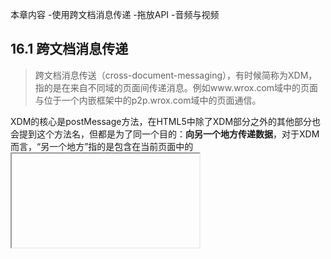 本章内容
  -使用跨文档消息传递
  -拖放API
  -音频与视频

## 16.1 跨文档消息传递

> 跨文档消息传送（cross-document-messaging），有时候简称为XDM，指的是在来自不同域的页面间传递消息。例如www.wrox.com域中的页面与位于一个内嵌框架中的p2p.wrox.com域中的页面通信。

XDM的核心是postMessage方法，在HTML5中除了XDM部分之外的其他部分也会提到这个方法名，但都是为了同一个目的：**向另一个地方传递数据**，对于XDM而言，“另一个地方”指的是包含在当前页面中的<iframe>或者由当前页面弹出的窗口

postMessage方法接收两个参数，一条消息和一个表示消息接收方来自哪个域的字符串。第二个参数对保障安全通信非常重要，可以防止浏览器把消息发送到不安全的地方。来看下面的例子

``` javascript

let iframeWindow = document.getElementById('myframe').contentWindow

iframeWindow.postMessage('A secret', 'http://www.wrox.com')


```

如果postMessage的第二个参数是'*'，则可以把消息发送给来自任何域的文档，但是我们不推荐这样做。

接收到XDM消息的时候会触发window对象的message事件，这个事件是以异步形式触发的，因此从发送消息到接收消息（触发窗口的message事件）可能要经过一段时间的延迟。触发message事件之后，传递给onmessage处理程序的事件包含以下三方面的信息。

1. data：作为postMessage第一个参数传入的字符串参数
2. origin：发送消息的文档所在的域，例如"http://www.wrox.com"
3. source: 发送消息的文档的window对象的代理，这个代理对象主要用于发送一条消息的窗口中调用postMessage方法，如果发送消息的窗口来自同一个域，那么这个对象就是window。


**特别注意**

1. event.source大多数情况下只是window对象的代理，并非是实际的window对象，换句话说，不能通过这个代理对象拿到window对象的其他任何信息，记住，只通过这个代理调用postMessage就好，这个方法永远存在。

2. XDM还有一些怪异之处，首先就是postMessage的第一个参数最早是作为“永远都是字符串”来实现的，但是后来这个参数定义改了，改成允许传入任何数据结构，可是并非所有的浏览器都实现了这一变化，为了保险起见，使用postMessage时，最好还是只传字符串，如果要传结构化后的数据，最佳选择是现在要传入的数据上调用JSON.stringfy,通过postMessage传入得到的字符串，然后再在onmessage事件处理程序中调用JSON.parse

## 16.2.1 拖放事件


